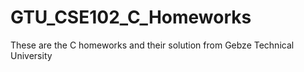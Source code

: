 # GTU_CSE102_C_Homeworks

These are the C homeworks and their solution from Gebze Technical University

